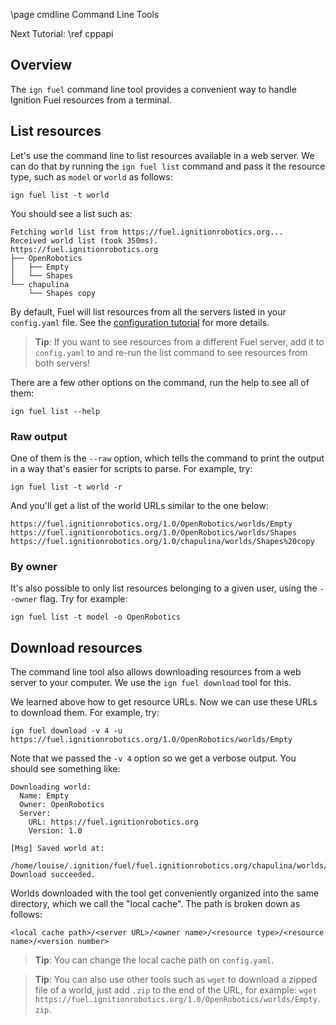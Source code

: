 \page cmdline Command Line Tools

Next Tutorial: \ref cppapi

## Overview

The `ign fuel` command line tool provides a convenient way to handle Ignition
Fuel resources from a terminal.

## List resources

Let's use the command line to list resources available in a web server.
We can do that by running the `ign fuel list` command and pass it the resource
type, such as `model` or `world` as follows:

`ign fuel list -t world`

You should see a list such as:

```
Fetching world list from https://fuel.ignitionrobotics.org...
Received world list (took 350ms).
https://fuel.ignitionrobotics.org
├── OpenRobotics
│   ├── Empty
│   └── Shapes
└── chapulina
    └── Shapes copy
```

By default, Fuel will list resources from all the servers listed in your
`config.yaml` file. See the
[configuration tutorial](https://ignitionrobotics.org/tutorials/fuel_tools/1.0/md__data_ignition_ign-fuel-tools_tutorials_02_configuration.html)
for more details.

> **Tip**: If you want to see resources from a different Fuel server, add it to
`config.yaml` to and re-run the list command to see resources from both servers!

There are a few other options on the command, run the help to see all of them:

`ign fuel list --help`

### Raw output

One of them is the `--raw` option, which tells the command to print the output in
a way that's easier for scripts to parse. For example, try:

`ign fuel list -t world -r`

And you'll get a list of the world URLs similar to the one below:

```
https://fuel.ignitionrobotics.org/1.0/OpenRobotics/worlds/Empty
https://fuel.ignitionrobotics.org/1.0/OpenRobotics/worlds/Shapes
https://fuel.ignitionrobotics.org/1.0/chapulina/worlds/Shapes%20copy
```

### By owner

It's also possible to only list resources belonging to a given user, using the
`--owner` flag. Try for example:

`ign fuel list -t model -o OpenRobotics`

## Download resources

The command line tool also allows downloading resources from a web server to your
computer. We use the `ign fuel download` tool for this.

We learned above how to get resource URLs. Now we can use these URLs to download
them. For example, try:

`ign fuel download -v 4 -u https://fuel.ignitionrobotics.org/1.0/OpenRobotics/worlds/Empty`

Note that we passed the `-v 4` option so we get a verbose output. You should see something like:

```
Downloading world:
  Name: Empty
  Owner: OpenRobotics
  Server:
    URL: https://fuel.ignitionrobotics.org
    Version: 1.0

[Msg] Saved world at:
  /home/louise/.ignition/fuel/fuel.ignitionrobotics.org/chapulina/worlds/Empty/1
Download succeeded.
```

Worlds downloaded with the tool get conveniently organized into the same
directory, which we call the "local cache". The path is broken down as follows:

`<local cache path>/<server URL>/<owner name>/<resource type>/<resource name>/<version number>`

> **Tip**: You can change the local cache path on `config.yaml`.

> **Tip**: You can also use other tools such as `wget` to download a zipped file of a world, just add `.zip` to the end of the URL, for example: `wget https://fuel.ignitionrobotics.org/1.0/OpenRobotics/worlds/Empty.zip`.

